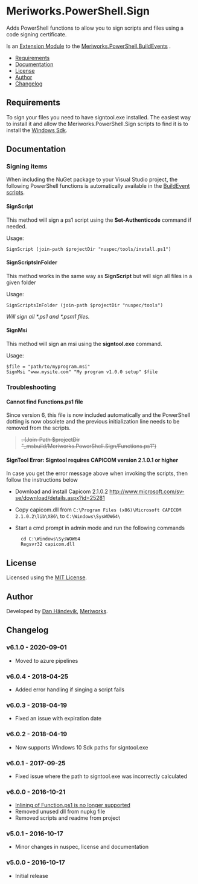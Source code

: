 # Meriworks.PowerShell.Sign
Adds PowerShell functions to allow you to sign scripts and files using a code signing certificate.

Is an [Extension Module](https://github.com/meriworks/PowerShell.BuildEvents#Extension_Modules) to the [Meriworks.PowerShell.BuildEvents](https://github.com/meriworks/PowerShell.BuildEvents) .

* [Requirements](#requirements)
* [Documentation](#documentation)
* [License](#license)
* [Author](#author)
* [Changelog](#changelog)

<a name="requirements"></a>
## Requirements
To sign your files you need to have signtool.exe installed. The easiest way to install it and allow the Meriworks.PowerShell.Sign scripts to find it is to install the [Windows Sdk](https://developer.microsoft.com/en-us/windows/downloads/windows-10-sdk).

<a name="documentation"></a>
## Documentation

### Signing items
When including the NuGet package to your Visual Studio project, the following PowerShell functions is automatically available in the [BuildEvent scripts](https://github.com/meriworks/PowerShell.BuildEvents#documentation).

#### SignScript
This method will sign a ps1 script using the **Set-Authenticode** command if needed.

Usage:

    SignScript (join-path $projectDir "nuspec/tools/install.ps1")
 
#### SignScriptsInFolder
This method works in the same way as **SignScript** but will sign all files in a given folder

Usage:

    SignScriptsInFolder (join-path $projectDir "nuspec/tools")

_Will sign all *.ps1 and *.psm1 files._

#### SignMsi
This method will sign an msi using the **signtool.exe** command. 

Usage:

    $file = "path/to/myprogram.msi"
    SignMsi "www.mysite.com" "My program v1.0.0 setup" $file

### Troubleshooting

<a name="cannot_find_functions.ps1_file"></a>
#### Cannot find Functions.ps1 file
Since version 6, this file is now included automatically and the PowerShell dotting is now obsolete and the previous initialization line needs to be removed from the scripts.

> ~~. (Join-Path $projectDir "_msbuild/Meriworks.PowerShell.Sign/Functions.ps1")~~

#### SignTool Error: Signtool requires CAPICOM version 2.1.0.1 or higher
In case you get the error message above when invoking the scripts, then follow the instructions below

* Download and install Capicom 2.1.0.2 <http://www.microsoft.com/sv-se/download/details.aspx?id=25281>
* Copy capicom.dll from `C:\Program Files (x86)\Microsoft CAPICOM 2.1.0.2\lib\X86\` to `C:\Windows\SysWOW64\`
* Start a cmd prompt in admin mode and run the following commands
		
		cd C:\Windows\SysWOW64
		Regsvr32 capicom.dll

<a name="license"></a>
## License
Licensed using the [MIT License](LICENSE.md).

<a name="author"></a>
## Author
Developed by [Dan Händevik](mailto:dan@meriworks.se), [Meriworks](http://www.meriworks.se).

<a name="changelog"></a>
## Changelog

### v6.1.0 - 2020-09-01
* Moved to azure pipelines

### v6.0.4 - 2018-04-25
* Added error handling if singing a script fails

### v6.0.3 - 2018-04-19
* Fixed an issue with expiration date

### v6.0.2 - 2018-04-19
* Now supports Windows 10 Sdk paths for signtool.exe

### v6.0.1 - 2017-09-25
* Fixed issue where the path to signtool.exe was incorrectly calculated


### v6.0.0 - 2016-10-21
* [Inlining of Function.ps1 is no longer supported](#cannot_find_functions.ps1_file)
* Removed unused dll from nupkg file
* Removed scripts and readme from project

### v5.0.1 - 2016-10-17
* Minor changes in nuspec, license and documentation

### v5.0.0 - 2016-10-17
* Initial release

